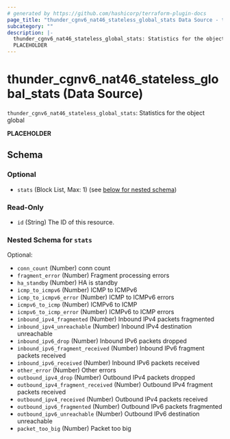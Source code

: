 ```yaml
---
# generated by https://github.com/hashicorp/terraform-plugin-docs
page_title: "thunder_cgnv6_nat46_stateless_global_stats Data Source - terraform-provider-thunder"
subcategory: ""
description: |-
  thunder_cgnv6_nat46_stateless_global_stats: Statistics for the object global
  PLACEHOLDER
---
```


# thunder_cgnv6_nat46_stateless_global_stats (Data Source)

`thunder_cgnv6_nat46_stateless_global_stats`: Statistics for the object global

__PLACEHOLDER__



<!-- schema generated by tfplugindocs -->
## Schema

### Optional

- `stats` (Block List, Max: 1) (see [below for nested schema](#nestedblock--stats))

### Read-Only

- `id` (String) The ID of this resource.

<a id="nestedblock--stats"></a>
### Nested Schema for `stats`

Optional:

- `conn_count` (Number) conn count
- `fragment_error` (Number) Fragment processing errors
- `ha_standby` (Number) HA is standby
- `icmp_to_icmpv6` (Number) ICMP to ICMPv6
- `icmp_to_icmpv6_error` (Number) ICMP to ICMPv6 errors
- `icmpv6_to_icmp` (Number) ICMPv6 to ICMP
- `icmpv6_to_icmp_error` (Number) ICMPv6 to ICMP errors
- `inbound_ipv4_fragmented` (Number) Inbound IPv4 packets fragmented
- `inbound_ipv4_unreachable` (Number) Inbound IPv4 destination unreachable
- `inbound_ipv6_drop` (Number) Inbound IPv6 packets dropped
- `inbound_ipv6_fragment_received` (Number) Inbound IPv6 fragment packets received
- `inbound_ipv6_received` (Number) Inbound IPv6 packets received
- `other_error` (Number) Other errors
- `outbound_ipv4_drop` (Number) Outbound IPv4 packets dropped
- `outbound_ipv4_fragment_received` (Number) Outbound IPv4 fragment packets received
- `outbound_ipv4_received` (Number) Outbound IPv4 packets received
- `outbound_ipv6_fragmented` (Number) Outbound IPv6 packets fragmented
- `outbound_ipv6_unreachable` (Number) Outbound IPv6 destination unreachable
- `packet_too_big` (Number) Packet too big


